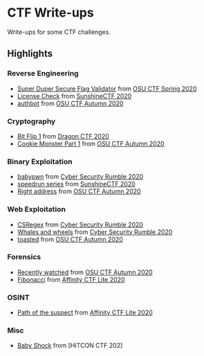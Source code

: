 # CTF Write-ups

Write-ups for some CTF challenges.

## Highlights

### Reverse Engineering
- [Super Duper Secure Flag Validator](2020/osu-ctf-spring/reverse_engineering/validator) from [OSU CTF Spring 2020]
- [License Check](2020/sunshine_ctf/pegasus/license_check) from [SunshineCTF 2020]
- [authbot](2020/osu-ctf-autumn/authbot) from [OSU CTF Autumn 2020]

### Cryptography
- [Bit Flip 1](2020/dragon_ctf/bit_flip/1) from [Dragon CTF 2020]
- [Cookie Monster Part 1](2020/osu-ctf-autumn/cookie_monster/1) from [OSU CTF Autumn 2020]

### Binary Exploitation
- [babypwn](2020/cyber_security_rumble/babypwn) from [Cyber Security Rumble 2020]
- [speedrun series](2020/sunshine_ctf/speedrun) from [SunshineCTF 2020]
- [Right address](2020/osu-ctf-autumn/right_address) from [OSU CTF Autumn 2020]

### Web Exploitation
- [CSRegex](2020/cyber_security_rumble/csregex) from [Cyber Security Rumble 2020]
- [Whales and wheels](2020/cyber_security_rumble/whales_and_wheels) from [Cyber Security Rumble 2020]
- [toasted](2020/osu-ctf-autumn/toasted) from [OSU CTF Autumn 2020]

### Forensics
- [Recently watched](2020/osu-ctf-autumn/recently_watched) from [OSU CTF Autumn 2020]
- [Fibonacci](https://github.com/Red-Knights-CTF/writeups/tree/master/2020/affinity_ctf_lite/Fibonacci) from [Affinity CTF Lite 2020]

### OSINT
- [Path of the suspect](https://github.com/Red-Knights-CTF/writeups/tree/master/2020/affinity_ctf_lite/Path_of_the_suspect) from [Affinity CTF Lite 2020]

### Misc
- [Baby Shock](2020/hitcon_ctf/baby_shock) from [HITCON CTF 202]

[OSU CTF Spring 2020]: 2020/osu-ctf-spring/
[OSU CTF Autumn 2020]: 2020/osu-ctf-autumn/
[Cyber Security Rumble 2020]: 2020/cyber_security_rumble/
[SunshineCTF 2020]: 2020/sunshine_ctf/
[Affinity CTF Lite 2020]: 2020/affinity_ctf_lite/
[Dragon CTF 2020]: 2020/dragon_ctf/
[HITCON CTF 2020]: 2020/hitcon_ctf/
